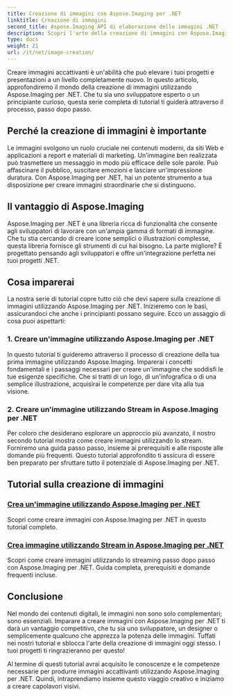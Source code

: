 ```yaml
---
title: Creazione di immagini con Aspose.Imaging per .NET
linktitle: Creazione di immagini
second_title: Aspose.Imaging API di elaborazione delle immagini .NET
description: Scopri l'arte della creazione di immagini con Aspose.Imaging per .NET. Impara a creare immagini straordinarie in questa vasta serie di tutorial.
type: docs
weight: 21
url: /it/net/image-creation/
---
```


Creare immagini accattivanti è un'abilità che può elevare i tuoi progetti e presentazioni a un livello completamente nuovo. In questo articolo, approfondiremo il mondo della creazione di immagini utilizzando Aspose.Imaging per .NET. Che tu sia uno sviluppatore esperto o un principiante curioso, questa serie completa di tutorial ti guiderà attraverso il processo, passo dopo passo.

## Perché la creazione di immagini è importante

Le immagini svolgono un ruolo cruciale nei contenuti moderni, da siti Web e applicazioni a report e materiali di marketing. Un’immagine ben realizzata può trasmettere un messaggio in modo più efficace delle sole parole. Può affascinare il pubblico, suscitare emozioni e lasciare un'impressione duratura. Con Aspose.Imaging per .NET, hai un potente strumento a tua disposizione per creare immagini straordinarie che si distinguono.

## Il vantaggio di Aspose.Imaging

Aspose.Imaging per .NET è una libreria ricca di funzionalità che consente agli sviluppatori di lavorare con un'ampia gamma di formati di immagine. Che tu stia cercando di creare icone semplici o illustrazioni complesse, questa libreria fornisce gli strumenti di cui hai bisogno. La parte migliore? È progettato pensando agli sviluppatori e offre un'integrazione perfetta nei tuoi progetti .NET.

## Cosa imparerai

La nostra serie di tutorial copre tutto ciò che devi sapere sulla creazione di immagini utilizzando Aspose.Imaging per .NET. Inizieremo con le basi, assicurandoci che anche i principianti possano seguire. Ecco un assaggio di cosa puoi aspettarti:

### 1. Creare un'immagine utilizzando Aspose.Imaging per .NET
   In questo tutorial ti guideremo attraverso il processo di creazione della tua prima immagine utilizzando Aspose.Imaging. Imparerai i concetti fondamentali e i passaggi necessari per creare un'immagine che soddisfi le tue esigenze specifiche. Che si tratti di un logo, di un'infografica o di una semplice illustrazione, acquisirai le competenze per dare vita alla tua visione.

### 2. Creare un'immagine utilizzando Stream in Aspose.Imaging per .NET
   Per coloro che desiderano esplorare un approccio più avanzato, il nostro secondo tutorial mostra come creare immagini utilizzando lo stream. Forniremo una guida passo passo, insieme ai prerequisiti e alle risposte alle domande più frequenti. Questo tutorial approfondito ti assicura di essere ben preparato per sfruttare tutto il potenziale di Aspose.Imaging per .NET.

## Tutorial sulla creazione di immagini
### [Crea un'immagine utilizzando Aspose.Imaging per .NET](./create-an-image/)
Scopri come creare immagini con Aspose.Imaging per .NET in questo tutorial completo.
### [Crea immagine utilizzando Stream in Aspose.Imaging per .NET](./create-image-using-stream/)
Scopri come creare immagini utilizzando lo streaming passo dopo passo con Aspose.Imaging per .NET. Guida completa, prerequisiti e domande frequenti incluse.

## Conclusione

Nel mondo dei contenuti digitali, le immagini non sono solo complementari; sono essenziali. Imparare a creare immagini con Aspose.Imaging per .NET ti darà un vantaggio competitivo, che tu sia uno sviluppatore, un designer o semplicemente qualcuno che apprezza la potenza delle immagini. Tuffati nei nostri tutorial e sblocca l'arte della creazione di immagini oggi stesso. I tuoi progetti ti ringrazieranno per questo!

Al termine di questi tutorial avrai acquisito le conoscenze e le competenze necessarie per produrre immagini accattivanti utilizzando Aspose.Imaging per .NET. Quindi, intraprendiamo insieme questo viaggio creativo e iniziamo a creare capolavori visivi.
